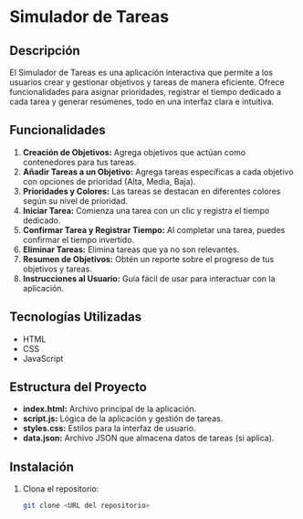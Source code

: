 # Simulador de Tareas

## Descripción

El Simulador de Tareas es una aplicación interactiva que permite a los usuarios crear y gestionar objetivos y tareas de manera eficiente. Ofrece funcionalidades para asignar prioridades, registrar el tiempo dedicado a cada tarea y generar resúmenes, todo en una interfaz clara e intuitiva.

## Funcionalidades

1. **Creación de Objetivos:** Agrega objetivos que actúan como contenedores para tus tareas.
2. **Añadir Tareas a un Objetivo:** Agrega tareas específicas a cada objetivo con opciones de prioridad (Alta, Media, Baja).
3. **Prioridades y Colores:** Las tareas se destacan en diferentes colores según su nivel de prioridad.
4. **Iniciar Tarea:** Comienza una tarea con un clic y registra el tiempo dedicado.
5. **Confirmar Tarea y Registrar Tiempo:** Al completar una tarea, puedes confirmar el tiempo invertido.
6. **Eliminar Tareas:** Elimina tareas que ya no son relevantes.
7. **Resumen de Objetivos:** Obtén un reporte sobre el progreso de tus objetivos y tareas.
8. **Instrucciones al Usuario:** Guía fácil de usar para interactuar con la aplicación.

## Tecnologías Utilizadas

- HTML
- CSS
- JavaScript

## Estructura del Proyecto

- **index.html:** Archivo principal de la aplicación.
- **script.js:** Lógica de la aplicación y gestión de tareas.
- **styles.css:** Estilos para la interfaz de usuario.
- **data.json:** Archivo JSON que almacena datos de tareas (si aplica).

## Instalación

1. Clona el repositorio:

   ```bash
   git clone <URL del repositorio>

